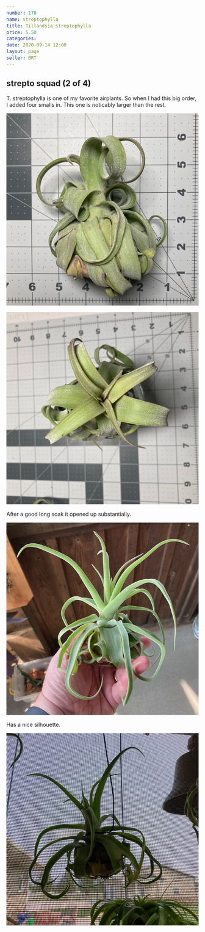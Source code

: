 ```yaml
---
number: 178
name: streptophylla
title: Tillandsia streptophylla
price: 5.50
categories: 
date: 2020-09-14 12:00
layout: page
seller: BRT
---
```

## strepto squad (2 of 4)

T. streptophylla is one of my favorite airplants. So when I had this big order, I added four smalls in. This one is noticably larger than the rest. 

!["Tillandsia streptophylla"](/i/IMG_0956.jpeg "Tillandsia streptophylla")

!["Tillandsia streptophylla"](/i/IMG_0957.jpeg "Tillandsia streptophylla")

After a good long soak it opened up substantially.

!["Tillandsia streptophylla"](/i/IMG_0998.jpeg "Tillandsia streptophylla")

Has a nice silhouette.

!["Tillandsia streptophylla"](/i/IMG_1003.jpeg "Tillandsia streptophylla")
